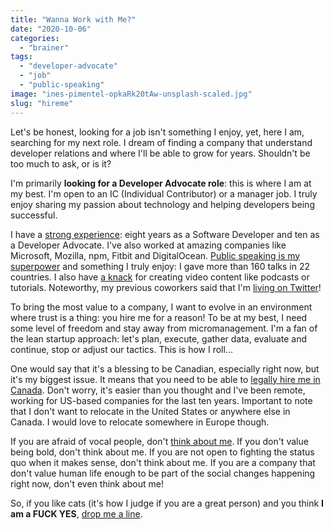 ```yaml
---
title: "Wanna Work with Me?"
date: "2020-10-06"
categories: 
  - "brainer"
tags: 
  - "developer-advocate"
  - "job"
  - "public-speaking"
image: "ines-pimentel-opkaRk20tAw-unsplash-scaled.jpg"
slug: "hireme"
---
```


Let's be honest, looking for a job isn't something I enjoy, yet, here I am, searching for my next role. I dream of finding a company that understand developer relations and where I'll be able to grow for years. Shouldn't be too much to ask, or is it?

I'm primarily **looking for a Developer Advocate role**: this is where I am at my best. I'm open to an IC (Individual Contributor) or a manager job. I truly enjoy sharing my passion about technology and helping developers being successful.

I have a [strong experience](https://www.linkedin.com/in/fredericharper/): eight years as a Software Developer and ten as a Developer Advocate. I've also worked at amazing companies like Microsoft, Mozilla, npm, Fitbit and DigitalOcean. [Public speaking is my superpower](https://fred.dev/speaking/) and something I truly enjoy: I gave more than 160 talks in 22 countries. I also have [a knack](https://fred.dev/www/) for creating video content like podcasts or tutorials. Noteworthy, my previous coworkers said that I'm [living on Twitter](https://twitter.com/fharper)!

To bring the most value to a company, I want to evolve in an environment where trust is a thing: you hire me for a reason! To be at my best, I need some level of freedom and stay away from micromanagement. I'm a fan of the lean startup approach: let's plan, execute, gather data, evaluate and continue, stop or adjust our tactics. This is how I roll...

One would say that it's a blessing to be Canadian, especially right now, but it's my biggest issue. It means that you need to be able to [legally hire me in Canada](https://fred.dev/canada/). Don't worry, it's easier than you thought and I've been remote, working for US-based companies for the last ten years. Important to note that I don't want to relocate in the United States or anywhere else in Canada. I would love to relocate somewhere in Europe though.

If you are afraid of vocal people, don't [think about me](https://fred.dev/workingwithme/). If you don't value being bold, don't think about me. If you are not open to fighting the status quo when it makes sense, don't think about me. If you are a company that don't value human life enough to be part of the social changes happening right now, don't even think about me!

So, if you like cats (it's how I judge if you are a great person) and you think **I am a FUCK YES**, [drop me a line](mailto:hi@fred.dev).
